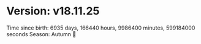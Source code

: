 # Version: v18.11.25
Time since birth: 6935 days, 166440 hours, 9986400 minutes, 599184000 seconds
Season: Autumn 🍁
